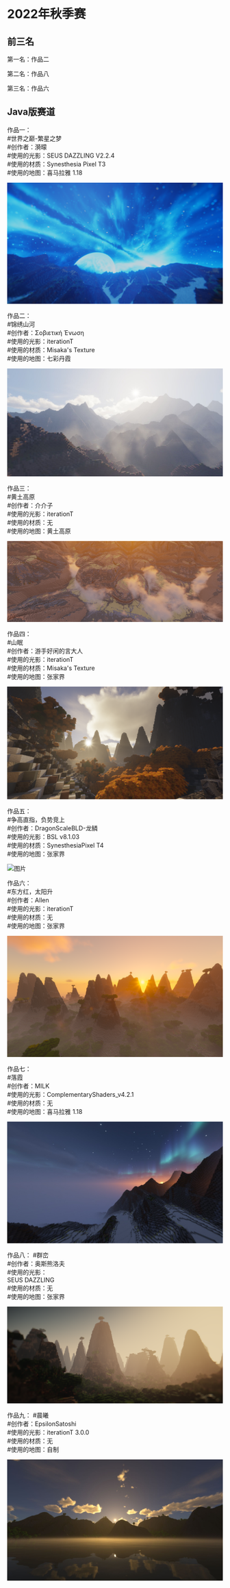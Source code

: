 # 2022年秋季赛

## 前三名

第一名：作品二

第二名：作品八

第三名：作品六

## Java版赛道

作品一：  
#世界之巅-繁星之梦  
#创作者：漪曚  
#使用的光影：SEUS DAZZLING V2.2.4  
#使用的材质：Synesthesia Pixel T3  
#使用的地图：喜马拉雅 1.18    

![图片](/images/gallery/2022-autumn/1.png)

作品二：  
#锦绣山河  
#创作者：Σοβιετική Ένωση  
#使用的光影：iterationT  
#使用的材质：Misaka's Texture  
#使用的地图：七彩丹霞    

![图片](/images/gallery/2022-autumn/2.jpg)

作品三：  
#黄土高原  
#创作者：介介子  
#使用的光影：iterationT  
#使用的材质：无  
#使用的地图：黄土高原    

![图片](/images/gallery/2022-autumn/3.png)

作品四：  
#山眠  
#创作者：游手好闲的言大人  
#使用的光影：iterationT  
#使用的材质：Misaka's Texture  
#使用的地图：张家界    

![图片](/images/gallery/2022-autumn/4.png)

作品五：  
#争高直指，负势竞上  
#创作者：DragonScaleBLD-龙鳞  
#使用的光影：BSL v8.1.03  
#使用的材质：SynesthesiaPixel T4  
#使用的地图：张家界    

![图片](/images/gallery/2022-autumn/5.png)

作品六：  
#东方红，太阳升  
#创作者：Allen  
#使用的光影：iterationT  
#使用的材质：无  
#使用的地图：张家界  

![图片](/images/gallery/2022-autumn/6.png)

作品七：  
#落霞  
#创作者：MILK  
#使用的光影：ComplementaryShaders_v4.2.1  
#使用的材质：无  
#使用的地图：喜马拉雅 1.18    

![图片](/images/gallery/2022-autumn/7.jpg)

作品八：
#群峦  
#创作者：奥斯熊洛夫  
#使用的光影：  
SEUS DAZZLING  
#使用的材质：无  
#使用的地图：张家界    

![图片](/images/gallery/2022-autumn/8.png)

作品九：
#晨曦  
#创作者：EpsilonSatoshi  
#使用的光影：iterationT 3.0.0  
#使用的材质：无  
#使用的地图：自制    

![图片](/images/gallery/2022-autumn/9.jpg)